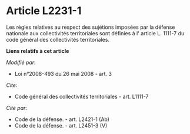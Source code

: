 # Article L2231-1

Les règles relatives au respect des sujétions imposées par la défense nationale aux collectivités territoriales sont définies
à l' article L. 1111-7 du code général des collectivités territoriales.

**Liens relatifs à cet article**

_Modifié par_:

  - Loi n°2008-493 du 26 mai 2008 - art. 3

_Cite_:

  - Code général des collectivités territoriales - art. L1111-7

_Cité par_:

  - Code de la défense. - art. L2421-1 (Ab)
  - Code de la défense. - art. L2451-3 (V)
